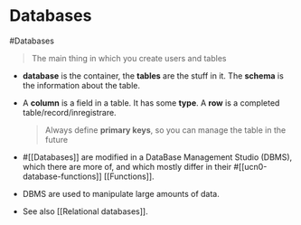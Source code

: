# Databases

#Databases

> The main thing in which you create users and tables

- **database** is the container, the **tables** are the stuff in it. The **schema** is the information about the table.
- A **column** is a field in a table. It has some **type**. A **row** is a completed table/record/inregistrare.

  > Always define **primary keys**, so you can manage the table in the future

- #[[Databases]] are modified in a DataBase Management Studio (DBMS), which there are more of, and which mostly differ in their #[[ucn0-database-functions]]
[[Functions]].
- DBMS are used to manipulate large amounts of data.
- See also [[Relational databases]].
